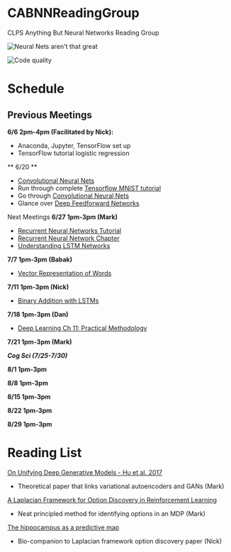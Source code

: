 # CABNNReadingGroup

CLPS Anything But Neural Networks Reading Group

![Neural Nets aren't that great](https://imgs.xkcd.com/comics/machine_learning.png)

![Code quality](https://imgs.xkcd.com/comics/code_quality_3.png)

Schedule
========

Previous Meetings
--------
**6/6 2pm-4pm (Facilitated by Nick):**

- Anaconda, Jupyter, TensorFlow set up
- TensorFlow tutorial logistic regression

** 6/20 **
- [Convolutional Neural Nets](https://www.tensorflow.org/tutorials/deep_cnn)
- Run through complete [Tensorflow MNIST tutorial](https://www.tensorflow.org/get_started/mnist/pros)
- Go through [Convolutional Neural Nets](https://www.tensorflow.org/tutorials/deep_cnn)
- Glance over [Deep Feedforward Networks](http://www.deeplearningbook.org/contents/mlp.html)

Next Meetings
**6/27 1pm-3pm (Mark)**
- [Recurrent Neural Networks Tutorial](https://www.tensorflow.org/tutorials/recurrent)
- [Recurrent Neural Network Chapter](http://www.deeplearningbook.org/contents/rnn.html)
- [Understanding LSTM Networks](http://colah.github.io/posts/2015-08-Understanding-LSTMs/)

**7/7 1pm-3pm (Babak)**

- [Vector Representation of Words](https://www.tensorflow.org/tutorials/word2vec) 

**7/11 1pm-3pm (Nick)**
- [Binary Addition with LSTMs](https://iamtrask.github.io/2015/11/15/anyone-can-code-lstm/)

**7/18 1pm-3pm (Dan)**
- [Deep Learning Ch 11: Practical Methodology](http://www.deeplearningbook.org/contents/guidelines.html)

**7/21 1pm-3pm (Mark)**

**_Cog Sci (7/25-7/30)_**

**8/1 1pm-3pm**

**8/8 1pm-3pm**

**8/15 1pm-3pm**

**8/22 1pm-3pm**

**8/29 1pm-3pm**






Reading List
=====
[On Unifying Deep Generative Models - Hu et al. 2017](https://arxiv.org/pdf/1706.00550.pdf)

- Theoretical paper that links variational autoencoders and GANs (Mark)

[A Laplacian Framework for Option Discovery in Reinforcement Learning](https://arxiv.org/pdf/1703.00956.pdf)

- Neat principled method for identifying options in an MDP (Mark)

[The hippocampus as a predictive map](http://biorxiv.org/content/biorxiv/early/2016/12/28/097170.full.pdf)

- Bio-companion to Laplacian framework option discovery paper (Nick)
